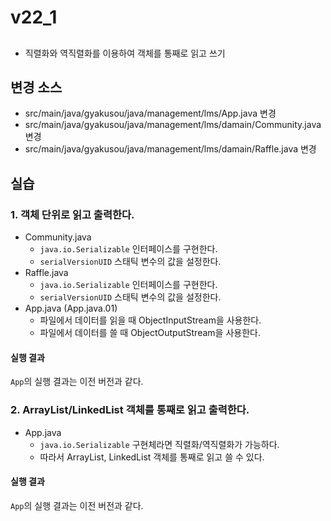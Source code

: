 # v22_1

##

- 직렬화와 역직렬화를 이용하여 객체를 통째로 읽고 쓰기

## 변경 소스

- src/main/java/gyakusou/java/management/lms/App.java 변경 
- src/main/java/gyakusou/java/management/lms/damain/Community.java 변경
- src/main/java/gyakusou/java/management/lms/damain/Raffle.java 변경

## 실습

### 1. 객체 단위로 읽고 출력한다.

- Community.java
    - `java.io.Serializable` 인터페이스를 구현한다.
    - `serialVersionUID` 스태틱 변수의 값을 설정한다.
- Raffle.java
    - `java.io.Serializable` 인터페이스를 구현한다.
    - `serialVersionUID` 스태틱 변수의 값을 설정한다.
- App.java (App.java.01)
    - 파일에서 데이터를 읽을 때 ObjectInputStream을 사용한다.
    - 파일에서 데이터를 쓸 때 ObjectOutputStream을 사용한다.

#### 실행 결과

`App`의 실행 결과는 이전 버전과 같다.

### 2. ArrayList/LinkedList 객체를 통째로 읽고 출력한다.

- App.java
    - `java.io.Serializable` 구현체라면 직렬화/역직렬화가 가능하다.
    - 따라서 ArrayList, LinkedList 객체를 통째로 읽고 쓸 수 있다.

#### 실행 결과

`App`의 실행 결과는 이전 버전과 같다.